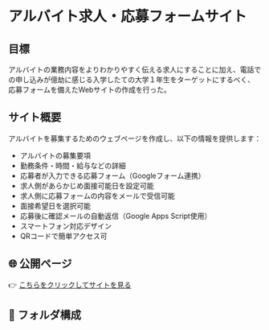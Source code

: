 # アルバイト求人・応募フォームサイト

## 目標
アルバイトの業務内容をよりわかりやすく伝える求人にすることに加え、電話での申し込みが億劫に感じる入学したての大学１年生をターゲットにするべく、応募フォームを備えたWebサイトの作成を行った。

## サイト概要

アルバイトを募集するためのウェブページを作成し、以下の情報を提供します：

- アルバイトの募集要項
- 勤務条件・時間・給与などの詳細
- 応募者が入力できる応募フォーム（Googleフォーム連携）
- 求人側があらかじめ面接可能日を設定可能
- 求人側に応募フォームの内容をメールで受信可能
- 面接希望日を選択可能
- 応募後に確認メールの自動返信（Google Apps Script使用）
- スマートフォン対応デザイン
- QRコードで簡単アクセス可

## 🌐 公開ページ

👉 [こちらをクリックしてサイトを見る](https://your-username.github.io/your-repo-name/)  

## 📁 フォルダ構成

